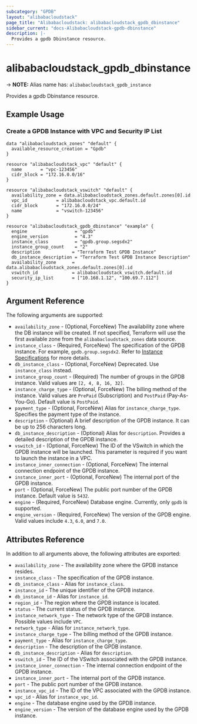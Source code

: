 ```yaml
---
subcategory: "GPDB"
layout: "alibabacloudstack"
page_title: "Alibabacloudstack: alibabacloudstack_gpdb_dbinstance"
sidebar_current: "docs-Alibabacloudstack-gpdb-dbinstance"
description: |- 
  Provides a gpdb Dbinstance resource.
---
```


# alibabacloudstack_gpdb_dbinstance
-> **NOTE:** Alias name has: `alibabacloudstack_gpdb_instance`

Provides a gpdb Dbinstance resource.

## Example Usage

### Create a GPDB Instance with VPC and Security IP List

```hcl
data "alibabacloudstack_zones" "default" {
  available_resource_creation = "Gpdb"
}

resource "alibabacloudstack_vpc" "default" {
  name       = "vpc-123456"
  cidr_block = "172.16.0.0/16"
}

resource "alibabacloudstack_vswitch" "default" {
  availability_zone = data.alibabacloudstack_zones.default.zones[0].id
  vpc_id           = alibabacloudstack_vpc.default.id
  cidr_block       = "172.16.0.0/24"
  name             = "vswitch-123456"
}

resource "alibabacloudstack_gpdb_dbinstance" "example" {
  engine                  = "gpdb"
  engine_version          = "4.3"
  instance_class          = "gpdb.group.segsdx2"
  instance_group_count    = "2"
  description            = "Terraform Test GPDB Instance"
  db_instance_description = "Terraform Test GPDB Instance Description"
  availability_zone      = data.alibabacloudstack_zones.default.zones[0].id
  vswitch_id             = alibabacloudstack_vswitch.default.id
  security_ip_list       = ["10.168.1.12", "100.69.7.112"]
}
```

## Argument Reference

The following arguments are supported:

* `availability_zone` - (Optional, ForceNew) The availability zone where the DB instance will be created. If not specified, Terraform will use the first available zone from the `alibabacloudstack_zones` data source.
* `instance_class` - (Required, ForceNew) The specification of the GPDB instance. For example, `gpdb.group.segsdx2`. Refer to [Instance Specifications](https://www.alibabacloud.com/help/doc-detail/86942.htm) for more details.
* `db_instance_class` - (Optional, ForceNew) Deprecated. Use `instance_class` instead.
* `instance_group_count` - (Required) The number of groups in the GPDB instance. Valid values are `[2, 4, 8, 16, 32]`.
* `instance_charge_type` - (Optional, ForceNew) The billing method of the instance. Valid values are `PrePaid` (Subscription) and `PostPaid` (Pay-As-You-Go). Default value is `PostPaid`.
* `payment_type` - (Optional, ForceNew) Alias for `instance_charge_type`. Specifies the payment type of the instance.
* `description` - (Optional) A brief description of the GPDB instance. It can be up to 256 characters long.
* `db_instance_description` - (Optional) Alias for `description`. Provides a detailed description of the GPDB instance.
* `vswitch_id` - (Optional, ForceNew) The ID of the VSwitch in which the GPDB instance will be launched. This parameter is required if you want to launch the instance in a VPC.
* `instance_inner_connection` - (Optional, ForceNew) The internal connection endpoint of the GPDB instance.
* `instance_inner_port` - (Optional, ForceNew) The internal port of the GPDB instance.
* `port` - (Optional, ForceNew) The public port number of the GPDB instance. Default value is `5432`.
* `engine` - (Required, ForceNew) Database engine. Currently, only `gpdb` is supported.
* `engine_version` - (Required, ForceNew) The version of the GPDB engine. Valid values include `4.3`, `6.0`, and `7.0`.

## Attributes Reference

In addition to all arguments above, the following attributes are exported:

* `availability_zone` - The availability zone where the GPDB instance resides.
* `instance_class` - The specification of the GPDB instance.
* `db_instance_class` - Alias for `instance_class`.
* `instance_id` - The unique identifier of the GPDB instance.
* `db_instance_id` - Alias for `instance_id`.
* `region_id` - The region where the GPDB instance is located.
* `status` - The current status of the GPDB instance.
* `instance_network_type` - The network type of the GPDB instance. Possible values include `VPC`.
* `network_type` - Alias for `instance_network_type`.
* `instance_charge_type` - The billing method of the GPDB instance.
* `payment_type` - Alias for `instance_charge_type`.
* `description` - The description of the GPDB instance.
* `db_instance_description` - Alias for `description`.
* `vswitch_id` - The ID of the VSwitch associated with the GPDB instance.
* `instance_inner_connection` - The internal connection endpoint of the GPDB instance.
* `instance_inner_port` - The internal port of the GPDB instance.
* `port` - The public port number of the GPDB instance.
* `instance_vpc_id` - The ID of the VPC associated with the GPDB instance.
* `vpc_id` - Alias for `instance_vpc_id`.
* `engine` - The database engine used by the GPDB instance.
* `engine_version` - The version of the database engine used by the GPDB instance.
